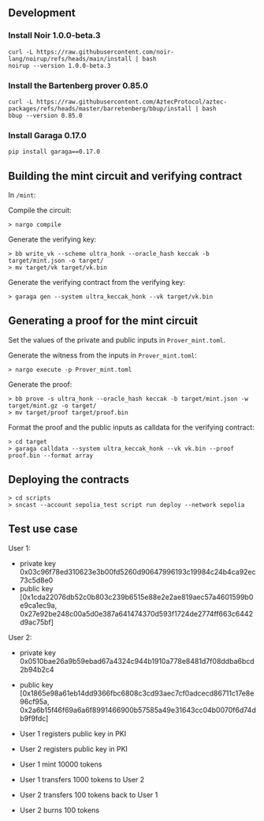 ## Development

### Install Noir 1.0.0-beta.3

```
curl -L https://raw.githubusercontent.com/noir-lang/noirup/refs/heads/main/install | bash
noirup --version 1.0.0-beta.3
```

### Install the Bartenberg prover 0.85.0

```
curl -L https://raw.githubusercontent.com/AztecProtocol/aztec-packages/refs/heads/master/barretenberg/bbup/install | bash
bbup --version 0.85.0
```

### Install Garaga 0.17.0

```
pip install garaga==0.17.0
```

## Building the mint circuit and verifying contract

In `/mint`:

Compile the circuit:
```
> nargo compile
```

Generate the verifying key:
```
> bb write_vk --scheme ultra_honk --oracle_hash keccak -b target/mint.json -o target/
> mv target/vk target/vk.bin
```

Generate the verifying contract from the verifying key:
```
> garaga gen --system ultra_keccak_honk --vk target/vk.bin
```

## Generating a proof for the mint circuit

Set the values of the private and public inputs in `Prover_mint.toml`.

Generate the witness from the inputs in `Prover_mint.toml`:
```
> nargo execute -p Prover_mint.toml
```

Generate the proof:
```
> bb prove -s ultra_honk --oracle_hash keccak -b target/mint.json -w target/mint.gz -o target/
> mv target/proof target/proof.bin
```

Format the proof and the public inputs as calldata for the verifying contract:
```
> cd target
> garaga calldata --system ultra_keccak_honk --vk vk.bin --proof proof.bin --format array
```

## Deploying the contracts

```
> cd scripts
> sncast --account sepolia_test script run deploy --network sepolia
```

## Test use case

User 1: 
- private key 0x03c96f78ed310623e3b00fd5260d90647996193c19984c24b4ca92ec73c5d8e0
- public key [0x1cda22076db52c0b803c239b6515e88e2e2ae819aec57a4601599b0e9ca1ec9a, 0x27e92be248c00a5d0e387a641474370d593f1724de2774ff663c6442d9ac75bf]

User 2: 
- private key 0x0510bae26a9b59ebad67a4324c944b1910a778e8481d7f08ddba6bcd2b94b2c4
- public key [0x1865e98a61eb14dd9366fbc6808c3cd93aec7cf0adcecd86711c17e8e96cf95a, 0x2a6b15f46f69a6a6f8991466900b57585a49e31643cc04b0070f6d74db9f9fdc]

- User 1 registers public key in PKI
- User 2 registers public key in PKI
- User 1 mint 10000 tokens
- User 1 transfers 1000 tokens to User 2
- User 2 transfers 100 tokens back to User 1
- User 2 burns 100 tokens
